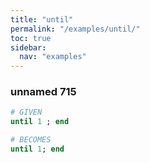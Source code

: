 ```yaml
---
title: "until"
permalink: "/examples/until/"
toc: true
sidebar:
  nav: "examples"
---
```


### unnamed 715
```ruby
# GIVEN
until 1 ; end
```
```ruby
# BECOMES
until 1; end
```
